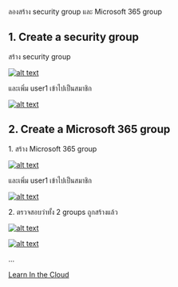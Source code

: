 ลองสร้าง security group และ Microsoft 365 group

## 1. Create a security group

สร้าง security group

[![alt text](<../assets/screenshots/1.1 create a new group.jpg>)](<../assets/screenshots/1.1 create a new group.jpg>)

และเพิ่ม user1 เข้าไปเป็นสมาชิก

[![alt text](<../assets/screenshots/1.1 security group g it and add user1.jpg>)](<../assets/screenshots/1.1 security group g it and add user1.jpg>)

## 2. Create a Microsoft 365 group

1\. สร้าง Microsoft 365 group

[![alt text](<../assets/screenshots/1.1 microsoft 365 g it 365 and add user1.jpg>)](<../assets/screenshots/1.1 microsoft 365 g it 365 and add user1.jpg>)

และเพิ่ม user1 เข้าไปเป็นสมาชิก

[![alt text](<../assets/screenshots/1.1 microsoft 365 g it 365 and add user1 2.jpg>)](<../assets/screenshots/1.1 microsoft 365 g it 365 and add user1 2.jpg>)

2\. ตรวจสอบว่าทั้ง 2 groups ถูกสร้างแล้ว

[![alt text](<../assets/screenshots/1.1 review groups.jpg>)](<../assets/screenshots/1.1 review groups.jpg>)

[![alt text](<../assets/screenshots/1.1 2 groups are created.jpg>)](<../assets/screenshots/1.1 2 groups are created.jpg>)

...

[Learn In the Cloud](https://learninthecloud.co)